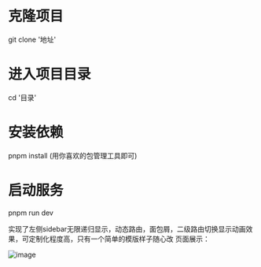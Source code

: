 # 克隆项目
git clone '地址'

# 进入项目目录
cd '目录'

# 安装依赖
pnpm install (用你喜欢的包管理工具即可)

# 启动服务
pnpm run dev

实现了左侧sidebar无限递归显示，动态路由，面包屑，二级路由切换显示动画效果，可定制化程度高，只有一个简单的模版样子随心改
页面展示：

![image](https://github.com/RANYIYU/vue3-simple-admin-template/assets/80659524/42fbee08-6d34-4626-9964-a2e03810bd56)
